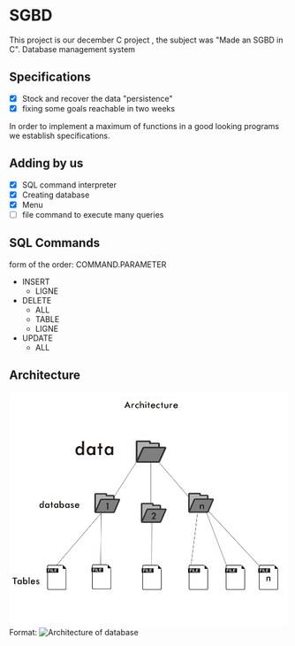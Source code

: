# SGBD
This project is our december C project , the subject was "Made an SGBD in C". 
Database management system

## **Specifications**

- [x] Stock and recover the data "persistence"
- [x] fixing some goals reachable in two weeks 

In order to implement a maximum of functions in a good looking programs we establish specifications.

## **Adding by us**

- [x] SQL command interpreter
- [x] Creating database
- [x] Menu
- [ ] file command to execute many queries 

## **SQL Commands**

form of the order: COMMAND.PARAMETER

* INSERT 
  * LIGNE 
* DELETE 
  * ALL 
  * TABLE 
  * LIGNE 
* UPDATE 
  * ALL 
  
## **Architecture**
![Logo](/images/archit.png)
Format: ![Architecture of database](url)
